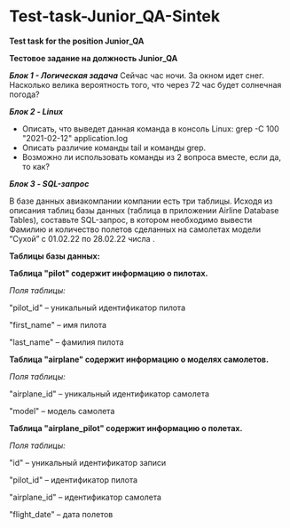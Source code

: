 # Test-task-Junior_QA-Sintek
****Test task for the position Junior_QA****

****Тестовое задание на должность Junior_QA****

***Блок 1 - Логическая задача***
Сейчас час ночи. За окном идет снег. Насколько велика вероятность того, что через 72 час будет солнечная погода?

***Блок 2 - Linux***
  - Описать, что выведет данная команда в консоль Linux:
grep -C 100 "2021-02-12" application.log
  - Описать различие команды tail и команды grep. 
  - Возможно ли использовать команды из 2 вопроса вместе, если да, то как?

    
***Блок 3 - SQL-запрос***

В базе данных авиакомпании компании есть три таблицы. 
Исходя из описания таблиц базы данных (таблица в приложении Airline Database Tables), составьте SQL-запрос, в котором 
необходимо вывести Фамилию и количество полетов сделанных на самолетах модели “Cухой” с 01.02.22  по 28.02.22 числа .

**Таблицы базы данных:**

**Таблица "pilot" содержит информацию о пилотах.**

*Поля таблицы:*

  "pilot_id" – уникальный идентификатор пилота
  
  "first_name" – имя пилота
  
  "last_name" – фамилия пилота

**Таблица "airplane" содержит информацию о моделях самолетов.**

*Поля таблицы:*

  "airplane_id" – уникальный идентификатор самолета
  
  "model" – модель самолета

**Таблица "airplane_pilot" содержит информацию о полетах.**

*Поля таблицы:*

  "id" – уникальный идентификатор записи
  
  "pilot_id" – идентификатор пилота
  
  "airplane_id" – идентификатор самолета
  
  "flight_date" – дата полетов


